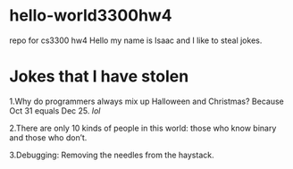# hello-world3300hw4
repo for cs3300 hw4
Hello my name is Isaac and I like to steal jokes.

# **Jokes that I have stolen**

1.Why do programmers always mix up Halloween and Christmas?
Because Oct 31 equals Dec 25. *lol*

2.There are only 10 kinds of people in this world: those who know binary and those who don’t.

3.Debugging: Removing the needles from the haystack.

